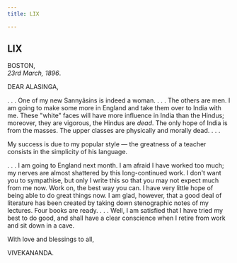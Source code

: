```yaml
---
title: LIX

---
```





  

  


## LIX

BOSTON,  
*23rd March, 1896*.

DEAR ALASINGA,

. . . One of my new Sannyâsins is indeed a woman. . . . The others are
men. I am going to make some more in England and take them over to India
with me. These "white" faces will have more influence in India than the
Hindus; moreover, they are vigorous, the Hindus are *dead*. The only
hope of India is from the masses. The upper classes are physically and
morally dead. . . .

My success is due to my popular style — the greatness of a teacher
consists in the simplicity of his language.

. . . I am going to England next month. I am afraid I have worked too
much; my nerves are almost shattered by this long-continued work. I
don't want you to sympathise, but only I write this so that you may not
expect much from me now. Work on, the best way you can. I have very
little hope of being able to do great things now. I am glad, however,
that a good deal of literature has been created by taking down
stenographic notes of my lectures. Four books are ready. . . . Well, I
am satisfied that I have tried my best to do good, and shall have a
clear conscience when I retire from work and sit down in a cave.

With love and blessings to all,

VIVEKANANDA.


